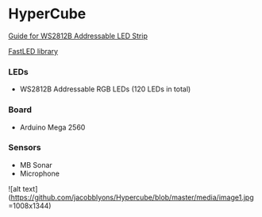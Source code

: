 # HyperCube

[Guide for WS2812B Addressable LED Strip](https://randomnerdtutorials.com/guide-for-ws2812b-addressable-rgb-led-strip-with-arduino/)

[FastLED library](https://github.com/FastLED/FastLED/wiki/Overview)

### LEDs
* WS2812B Addressable RGB LEDs (120 LEDs in total)

### Board
* Arduino Mega 2560

### Sensors
* MB Sonar
* Microphone


![alt text](https://github.com/jacobblyons/Hypercube/blob/master/media/image1.jpg =1008x1344)

